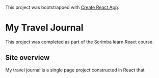
This project was bootstrapped with [Create React App](https://github.com/facebook/create-react-app).


# My Travel Journal

This project was completed as part of the Scrimba learn React course.

## Site overview

My travel journal is a single page project constructed in React that 


